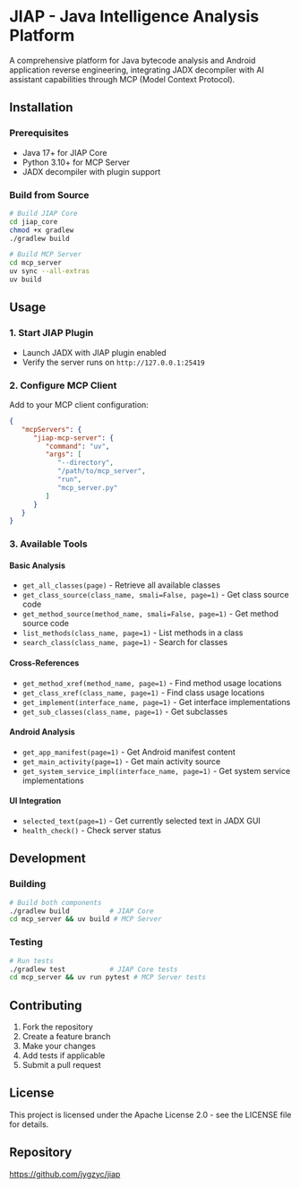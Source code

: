 # JIAP - Java Intelligence Analysis Platform

A comprehensive platform for Java bytecode analysis and Android application reverse engineering, integrating JADX decompiler with AI assistant capabilities through MCP (Model Context Protocol).

## Installation

### Prerequisites
- Java 17+ for JIAP Core
- Python 3.10+ for MCP Server
- JADX decompiler with plugin support

### Build from Source

```bash
# Build JIAP Core
cd jiap_core
chmod +x gradlew
./gradlew build

# Build MCP Server
cd mcp_server
uv sync --all-extras
uv build
```

## Usage

### 1. Start JIAP Plugin
- Launch JADX with JIAP plugin enabled
- Verify the server runs on `http://127.0.0.1:25419`

### 2. Configure MCP Client
Add to your MCP client configuration:

```json
{
   "mcpServers": {
      "jiap-mcp-server": {
         "command": "uv",
         "args": [
            "--directory",
            "/path/to/mcp_server",
            "run",
            "mcp_server.py"
         ]
      }
   }
}
```

### 3. Available Tools

#### Basic Analysis
- `get_all_classes(page)` - Retrieve all available classes
- `get_class_source(class_name, smali=False, page=1)` - Get class source code
- `get_method_source(method_name, smali=False, page=1)` - Get method source code
- `list_methods(class_name, page=1)` - List methods in a class
- `search_class(class_name, page=1)` - Search for classes

#### Cross-References
- `get_method_xref(method_name, page=1)` - Find method usage locations
- `get_class_xref(class_name, page=1)` - Find class usage locations
- `get_implement(interface_name, page=1)` - Get interface implementations
- `get_sub_classes(class_name, page=1)` - Get subclasses

#### Android Analysis
- `get_app_manifest(page=1)` - Get Android manifest content
- `get_main_activity(page=1)` - Get main activity source
- `get_system_service_impl(interface_name, page=1)` - Get system service implementations

#### UI Integration
- `selected_text(page=1)` - Get currently selected text in JADX GUI
- `health_check()` - Check server status

## Development

### Building
```bash
# Build both components
./gradlew build          # JIAP Core
cd mcp_server && uv build # MCP Server
```

### Testing
```bash
# Run tests
./gradlew test           # JIAP Core tests
cd mcp_server && uv run pytest # MCP Server tests
```

## Contributing

1. Fork the repository
2. Create a feature branch
3. Make your changes
4. Add tests if applicable
5. Submit a pull request

## License

This project is licensed under the Apache License 2.0 - see the LICENSE file for details.

## Repository

https://github.com/jygzyc/jiap